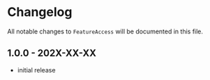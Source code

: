 # Changelog

All notable changes to `FeatureAccess` will be documented in this file.

## 1.0.0 - 202X-XX-XX

- initial release
